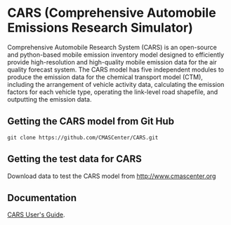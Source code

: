 # CARS (Comprehensive Automobile Emissions Research Simulator)
Comprehensive Automobile Research System (CARS) is an open-source and python-based mobile emission inventory model designed to efficiently provide high-resolution and high-quality mobile emission data for the air quality forecast system. The CARS model has five independent modules to produce the emission data for the chemical transport model (CTM), including the arrangement of vehicle activity data, calculating the emission factors for each vehicle type, operating the link-level road shapefile, and outputting the emission data. 

## Getting the CARS model from Git Hub
```
git clone https://github.com/CMASCenter/CARS.git
```
## Getting the test data for CARS
Download data to test the CARS model from http://www.cmascenter.org

## Documentation
[CARS User's Guide](https://github.com/CMASCenter/CARS/tree/master/docs/User_Manual).

